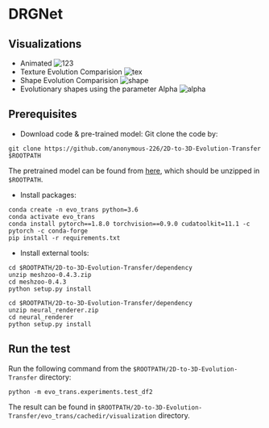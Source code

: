 # DRGNet
## Visualizations
- Animated
![123](https://user-images.githubusercontent.com/111099396/185350189-9d104925-39fb-4bc1-b562-baafc3ec9378.gif)
- Texture Evolution Comparision
![tex](https://user-images.githubusercontent.com/111099396/185354396-1cdfead3-52c2-4ff1-a5ab-68fc7b9d43ae.png)
- Shape Evolution Comparision
![shape](https://user-images.githubusercontent.com/111099396/185354388-3e6bb1bb-51ce-41e9-abd5-041986b521d4.png)
- Evolutionary shapes using the parameter Alpha
![alpha](https://user-images.githubusercontent.com/111099396/185354377-7409b6a1-791a-445b-805a-0d4bbee221ea.png)


## Prerequisites
- Download code & pre-trained model:
Git clone the code by:
```
git clone https://github.com/anonymous-226/2D-to-3D-Evolution-Transfer $ROOTPATH
```
The pretrained model can be found from [here](https://drive.google.com/file/d/1Agf_G9OaCvXPoenRK5vpj3VckuFPGRMg/view?usp=sharing), which should be unzipped in `$ROOTPATH`.
- Install packages:
```
conda create -n evo_trans python=3.6
conda activate evo_trans
conda install pytorch==1.8.0 torchvision==0.9.0 cudatoolkit=11.1 -c pytorch -c conda-forge
pip install -r requirements.txt
```

- Install external tools:

```
cd $ROOTPATH/2D-to-3D-Evolution-Transfer/dependency
unzip meshzoo-0.4.3.zip
cd meshzoo-0.4.3
python setup.py install
```

```
cd $ROOTPATH/2D-to-3D-Evolution-Transfer/dependency
unzip neural_renderer.zip
cd neural_renderer
python setup.py install
```

## Run the test
Run the following command from the `$ROOTPATH/2D-to-3D-Evolution-Transfer` directory:
```
python -m evo_trans.experiments.test_df2
```
The result can be found in `$ROOTPATH/2D-to-3D-Evolution-Transfer/evo_trans/cachedir/visualization` directory.
